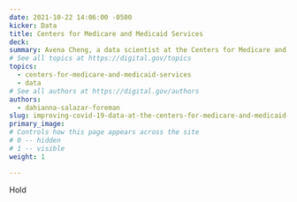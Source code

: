 ```yaml
---
date: 2021-10-22 14:06:00 -0500
kicker: Data
title: Centers for Medicare and Medicaid Services
deck: 
summary: Avena Cheng, a data scientist at the Centers for Medicare and Medicaid Services (CMS), shares her journey in government tech and her work at CMS.
# See all topics at https://digital.gov/topics
topics:
  - centers-for-medicare-and-medicaid-services
  - data
# See all authors at https://digital.gov/authors
authors:
  - dahianna-salazar-foreman
slug: improving-covid-19-data-at-the-centers-for-medicare-and-medicaid-services
primary_image: 
# Controls how this page appears across the site
# 0 -- hidden
# 1 -- visible
weight: 1

---
```


Hold
